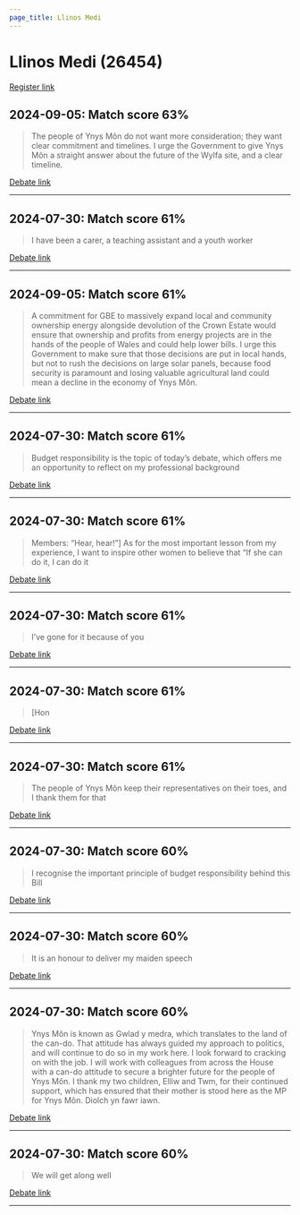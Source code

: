 ```yaml
---
page_title: Llinos Medi
---
```


# Llinos Medi  (26454)

[Register link](https://www.theyworkforyou.com/mp/26454/register)



## 2024-09-05: Match score 63%

>The people of Ynys Môn do not want more consideration; they want clear commitment and timelines. I urge the Government to give Ynys Môn a straight answer about the future of the Wylfa site, and a clear timeline.

[Debate link](https://www.theyworkforyou.com/debates/?id=2024-09-05b.521.2) 

---



## 2024-07-30: Match score 61%

>I have been a carer, a teaching assistant and a youth worker

[Debate link](https://www.theyworkforyou.com/debates/?id=2024-07-30c.1243.1) 

---



## 2024-09-05: Match score 61%

>A commitment for GBE to massively expand local and community ownership energy alongside devolution of the Crown Estate would ensure that ownership and profits from energy projects are in the hands of the people of Wales and could help lower bills. I urge this Government to make sure that those decisions are put in local hands, but not to rush the decisions on large solar panels, because food security is paramount and losing valuable agricultural land could mean a decline in the economy of Ynys Môn.

[Debate link](https://www.theyworkforyou.com/debates/?id=2024-09-05b.521.2) 

---



## 2024-07-30: Match score 61%

>Budget responsibility is the topic of today’s debate, which offers me an opportunity to reflect on my professional background

[Debate link](https://www.theyworkforyou.com/debates/?id=2024-07-30c.1243.1) 

---



## 2024-07-30: Match score 61%

>Members: “Hear, hear!”] As for the most important lesson from my experience, I want to inspire other women to believe that “If she can do it, I can do it

[Debate link](https://www.theyworkforyou.com/debates/?id=2024-07-30c.1243.1) 

---



## 2024-07-30: Match score 61%

>I’ve gone for it because of you

[Debate link](https://www.theyworkforyou.com/debates/?id=2024-07-30c.1243.1) 

---



## 2024-07-30: Match score 61%

>[Hon

[Debate link](https://www.theyworkforyou.com/debates/?id=2024-07-30c.1243.1) 

---



## 2024-07-30: Match score 61%

>The people of Ynys Môn keep their representatives on their toes, and I thank them for that

[Debate link](https://www.theyworkforyou.com/debates/?id=2024-07-30c.1243.1) 

---



## 2024-07-30: Match score 60%

>I recognise the important principle of budget responsibility behind this Bill

[Debate link](https://www.theyworkforyou.com/debates/?id=2024-07-30c.1243.1) 

---



## 2024-07-30: Match score 60%

>It is an honour to deliver my maiden speech

[Debate link](https://www.theyworkforyou.com/debates/?id=2024-07-30c.1243.1) 

---



## 2024-07-30: Match score 60%

>Ynys Môn is known as Gwlad y medra, which translates to the land of the can-do. That attitude has always guided my approach to politics, and will continue to do so in my work here. I look forward to cracking on with the job. I will work with colleagues from across the House with a can-do attitude to secure a brighter future for the people of Ynys Môn. I thank my two children, Elliw and Twm, for their continued support, which has ensured that their mother is stood here as the MP for Ynys Môn. Diolch yn fawr iawn.

[Debate link](https://www.theyworkforyou.com/debates/?id=2024-07-30c.1243.1) 

---



## 2024-07-30: Match score 60%

>We will get along well

[Debate link](https://www.theyworkforyou.com/debates/?id=2024-07-30c.1243.1) 

---

